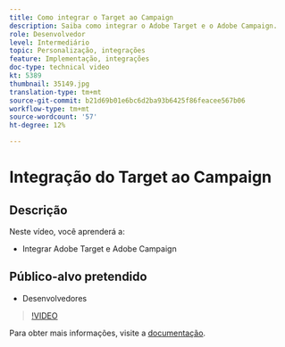 ```yaml
---
title: Como integrar o Target ao Campaign
description: Saiba como integrar o Adobe Target e o Adobe Campaign.
role: Desenvolvedor
level: Intermediário
topic: Personalização, integrações
feature: Implementação, integrações
doc-type: technical video
kt: 5389
thumbnail: 35149.jpg
translation-type: tm+mt
source-git-commit: b21d69b01e6bc6d2ba93b6425f86feacee567b06
workflow-type: tm+mt
source-wordcount: '57'
ht-degree: 12%

---
```



# Integração do Target ao Campaign

## Descrição

Neste vídeo, você aprenderá a:

* Integrar Adobe Target e Adobe Campaign

## Público-alvo pretendido

* Desenvolvedores

>[!VIDEO](https://video.tv.adobe.com/v/35149/?quality=12)

Para obter mais informações, visite a [documentação](https://docs.adobe.com/content/help/en/target/using/integrate/campaign-and-target.html).

